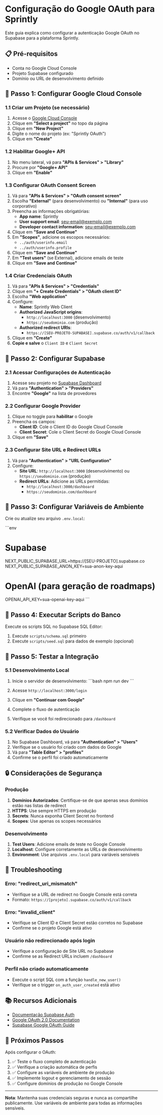 # Configuração do Google OAuth para Sprintly

Este guia explica como configurar a autenticação Google OAuth no Supabase para a plataforma Sprintly.

## 📋 Pré-requisitos

- Conta no Google Cloud Console
- Projeto Supabase configurado
- Domínio ou URL de desenvolvimento definido

## 🔧 Passo 1: Configurar Google Cloud Console

### 1.1 Criar um Projeto (se necessário)

1. Acesse o [Google Cloud Console](https://console.cloud.google.com/)
2. Clique em **"Select a project"** no topo da página
3. Clique em **"New Project"**
4. Digite o nome do projeto (ex: "Sprintly OAuth")
5. Clique em **"Create"**

### 1.2 Habilitar Google+ API

1. No menu lateral, vá para **"APIs & Services" > "Library"**
2. Procure por **"Google+ API"**
3. Clique em **"Enable"**

### 1.3 Configurar OAuth Consent Screen

1. Vá para **"APIs & Services" > "OAuth consent screen"**
2. Escolha **"External"** (para desenvolvimento) ou **"Internal"** (para uso corporativo)
3. Preencha as informações obrigatórias:
   - **App name**: Sprintly
   - **User support email**: seu-email@exemplo.com
   - **Developer contact information**: seu-email@exemplo.com
4. Clique em **"Save and Continue"**
5. Em **"Scopes"**, adicione os escopos necessários:
   - `../auth/userinfo.email`
   - `../auth/userinfo.profile`
6. Clique em **"Save and Continue"**
7. Em **"Test users"** (se External), adicione emails de teste
8. Clique em **"Save and Continue"**

### 1.4 Criar Credenciais OAuth

1. Vá para **"APIs & Services" > "Credentials"**
2. Clique em **"+ Create Credentials" > "OAuth client ID"**
3. Escolha **"Web application"**
4. Configure:
   - **Name**: Sprintly Web Client
   - **Authorized JavaScript origins**:
     - `http://localhost:3000` (desenvolvimento)
     - `https://seudominio.com` (produção)
   - **Authorized redirect URIs**:
     - `https://[SEU-PROJETO-SUPABASE].supabase.co/auth/v1/callback`
5. Clique em **"Create"**
6. **Copie e salve** o `Client ID` e `Client Secret`

## 🔧 Passo 2: Configurar Supabase

### 2.1 Acessar Configurações de Autenticação

1. Acesse seu projeto no [Supabase Dashboard](https://supabase.com/dashboard)
2. Vá para **"Authentication" > "Providers"**
3. Encontre **"Google"** na lista de provedores

### 2.2 Configurar Google Provider

1. Clique no toggle para **habilitar** o Google
2. Preencha os campos:
   - **Client ID**: Cole o Client ID do Google Cloud Console
   - **Client Secret**: Cole o Client Secret do Google Cloud Console
3. Clique em **"Save"**

### 2.3 Configurar Site URL e Redirect URLs

1. Vá para **"Authentication" > "URL Configuration"**
2. Configure:
   - **Site URL**: `http://localhost:3000` (desenvolvimento) ou `https://seudominio.com` (produção)
   - **Redirect URLs**: Adicione as URLs permitidas:
     - `http://localhost:3000/dashboard`
     - `https://seudominio.com/dashboard`

## 🔧 Passo 3: Configurar Variáveis de Ambiente

Crie ou atualize seu arquivo `.env.local`:

\`\`\`env
# Supabase
NEXT_PUBLIC_SUPABASE_URL=https://[SEU-PROJETO].supabase.co
NEXT_PUBLIC_SUPABASE_ANON_KEY=sua-anon-key-aqui

# OpenAI (para geração de roadmaps)
OPENAI_API_KEY=sua-openai-key-aqui
\`\`\`

## 🔧 Passo 4: Executar Scripts do Banco

Execute os scripts SQL no Supabase SQL Editor:

1. Execute `scripts/schema.sql` primeiro
2. Execute `scripts/seed.sql` para dados de exemplo (opcional)

## 🧪 Passo 5: Testar a Integração

### 5.1 Desenvolvimento Local

1. Inicie o servidor de desenvolvimento:
   \`\`\`bash
   npm run dev
   \`\`\`

2. Acesse `http://localhost:3000/login`
3. Clique em **"Continuar com Google"**
4. Complete o fluxo de autenticação
5. Verifique se você foi redirecionado para `/dashboard`

### 5.2 Verificar Dados do Usuário

1. No Supabase Dashboard, vá para **"Authentication" > "Users"**
2. Verifique se o usuário foi criado com dados do Google
3. Vá para **"Table Editor" > "profiles"**
4. Confirme se o perfil foi criado automaticamente

## 🔒 Considerações de Segurança

### Produção

1. **Domínios Autorizados**: Certifique-se de que apenas seus domínios estão nas listas de redirect
2. **HTTPS**: Use sempre HTTPS em produção
3. **Secrets**: Nunca exponha Client Secret no frontend
4. **Scopes**: Use apenas os scopes necessários

### Desenvolvimento

1. **Test Users**: Adicione emails de teste no Google Console
2. **Localhost**: Configure corretamente as URLs de desenvolvimento
3. **Environment**: Use arquivos `.env.local` para variáveis sensíveis

## 🐛 Troubleshooting

### Erro: "redirect_uri_mismatch"

- Verifique se a URL de redirect no Google Console está correta
- Formato: `https://[projeto].supabase.co/auth/v1/callback`

### Erro: "invalid_client"

- Verifique se Client ID e Client Secret estão corretos no Supabase
- Confirme se o projeto Google está ativo

### Usuário não redirecionado após login

- Verifique a configuração de Site URL no Supabase
- Confirme se as Redirect URLs incluem `/dashboard`

### Perfil não criado automaticamente

- Execute o script SQL com a função `handle_new_user()`
- Verifique se o trigger `on_auth_user_created` está ativo

## 📚 Recursos Adicionais

- [Documentação Supabase Auth](https://supabase.com/docs/guides/auth)
- [Google OAuth 2.0 Documentation](https://developers.google.com/identity/protocols/oauth2)
- [Supabase Google OAuth Guide](https://supabase.com/docs/guides/auth/social-login/auth-google)

## 🎯 Próximos Passos

Após configurar o OAuth:

1. ✅ Teste o fluxo completo de autenticação
2. ✅ Verifique a criação automática de perfis
3. ✅ Configure as variáveis de ambiente de produção
4. ✅ Implemente logout e gerenciamento de sessão
5. ✅ Configure domínios de produção no Google Console

---

**Nota**: Mantenha suas credenciais seguras e nunca as compartilhe publicamente. Use variáveis de ambiente para todas as informações sensíveis.
